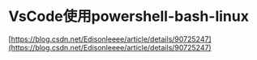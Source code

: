 # VsCode使用powershell-bash-linux
[https://blog.csdn.net/Edisonleeee/article/details/90725247](https://blog.csdn.net/Edisonleeee/article/details/90725247)









